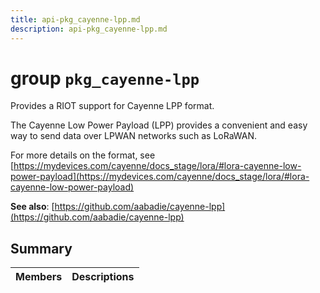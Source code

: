 ```yaml
---
title: api-pkg_cayenne-lpp.md
description: api-pkg_cayenne-lpp.md
---
```

# group `pkg_cayenne-lpp` 

Provides a RIOT support for Cayenne LPP format.

The Cayenne Low Power Payload (LPP) provides a convenient and easy way to send data over LPWAN networks such as LoRaWAN.

For more details on the format, see [https://mydevices.com/cayenne/docs_stage/lora/#lora-cayenne-low-power-payload](https://mydevices.com/cayenne/docs_stage/lora/#lora-cayenne-low-power-payload)

**See also**: [https://github.com/aabadie/cayenne-lpp](https://github.com/aabadie/cayenne-lpp)

## Summary

 Members                        | Descriptions                                
--------------------------------|---------------------------------------------

